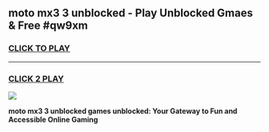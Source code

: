 
## moto mx3 3 unblocked - Play Unblocked Gmaes & Free #qw9xm
<h3>
<a href="https://news.freeplayer.one?title=moto_mx3_3_unblocked&ref=03M">CLICK TO PLAY</a></h3>
<hr>

<h3>
<a href="https://news.freeplayer.one?title=moto_mx3_3_unblocked&ref=03M">CLICK 2 PLAY</a>
  
</h3>

<a href="https://news.freeplayer.one?title=moto_mx3_3_unblocked&ref=03M"><img src="https://clearcache.store/games.png"></a>


**moto mx3 3 unblocked games unblocked: Your Gateway to Fun and Accessible Online Gaming**
